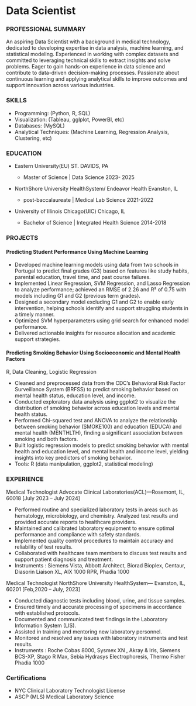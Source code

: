 # Data Scientist 

### PROFESSIONAL SUMMARY			
An aspiring Data Scientist with a background in medical technology, dedicated to developing expertise in data analysis, machine learning, and statistical modeling. Experienced in working with complex datasets and committed to leveraging technical skills to extract insights and solve problems. Eager to gain hands-on experience in data science and contribute to data-driven decision-making processes. Passionate about continuous learning and applying analytical skills to improve outcomes and support innovation across various industries.

### SKILLS				
* Programming:  (Python, R, SQL)
* Visualization:  (Tableau, gglplot, PowerBI, etc)
* Databases:  (MySQL)
* Analytical Techniques:  (Machine Learning, Regression Analysis, Clustering, etc)

### EDUCATION			
* Eastern University(EU)	                                                  ST. DAVIDS, PA
  * Master of Science | Data Science    	                                       2023- 2025

* NorthShore University HealthSystem/ Endeavor Health                         Evanston, IL
  * post-baccalaureate | Medical Lab Science                                    2021-2022

* University of Illinois Chicago(UIC)		                                        	Chicago, IL
  * Bachelor of Science | Integrated Health Science	                              2014-2018


### PROJECTS			
#### Predicting Student Performance Using Machine Learning
  * Developed machine learning models using data from two schools in Portugal to predict final grades (G3) based on features like study habits, parental education, travel time, and past course failures.
  * Implemented Linear Regression, SVM Regression, and Lasso Regression to analyze performance; achieved an RMSE of 2.26 and R² of 0.75 with models including G1 and G2 (previous term grades).
  * Designed a secondary model excluding G1 and G2 to enable early intervention, helping schools identify and support struggling students in a timely manner.
  * Optimized SVM hyperparameters using grid search for enhanced model performance.
  * Delivered actionable insights for resource allocation and academic support strategies.
    
#### Predicting Smoking Behavior Using Socioeconomic and Mental Health Factors
R, Data Cleaning, Logistic Regression
  * Cleaned and preprocessed data from the CDC’s Behavioral Risk Factor Surveillance System (BRFSS) to predict smoking behavior based on mental health status, education level, and income.
  * Conducted exploratory data analysis using ggplot2 to visualize the distribution of smoking behavior across education levels and mental health status.
  * Performed Chi-squared test and ANOVA to analyze the relationship between smoking behavior (SMOKE100) and education (EDUCA) and mental health (MENTHLTH), finding a significant association between smoking and both factors.
  * Built logistic regression models to predict smoking behavior with mental health and education level, and mental health and income level, yielding insights into key predictors of smoking behavior.
  * Tools: R (data manipulation, ggplot2, statistical modeling)

### EXPERIENCE			
Medical Technologist
Advocate Clinical Laboratories(ACL)—Rosemont, IL, 60018
[July 2023 – July 2024]
  * Performed routine and specialized laboratory tests in areas such as hematology, microbiology, and chemistry.
Analyzed test results and provided accurate reports to healthcare providers.
 * Maintained and calibrated laboratory equipment to ensure optimal performance and compliance with safety standards.
 * Implemented quality control procedures to maintain accuracy and reliability of test results.
 * Collaborated with healthcare team members to discuss test results and support patient diagnosis and treatment.
 * Instruments : Siemens Vista, Abbott Architect, Biorad Bioplex, Centaur, Diasorin Liaison XL,   AIX 1000 RPR, Phadia 1000 

Medical Technologist
NorthShore University HealthSystem— Evanston, IL, 60201
[Feb,2020 – July, 2023]
 * Conducted diagnostic tests including blood, urine, and tissue samples.
 * Ensured timely and accurate processing of specimens in accordance with established protocols.
 * Documented and communicated test findings in the Laboratory Information System (LIS).
 * Assisted in training and mentoring new laboratory personnel.
 * Monitored and resolved any issues with laboratory instruments and test results.
 * Instruments : Roche Cobas 8000, Sysmex XN , Akray & Iris, Siemens BCS-XP, Stago R Max, Sebia Hydrasys Electrophoresis, Thermo Fisher Phadia 1000

### Certifications
 * NYC Clinical Laboratory Technologist License
 * ASCP (MLS) Medical Laboratory Science       
